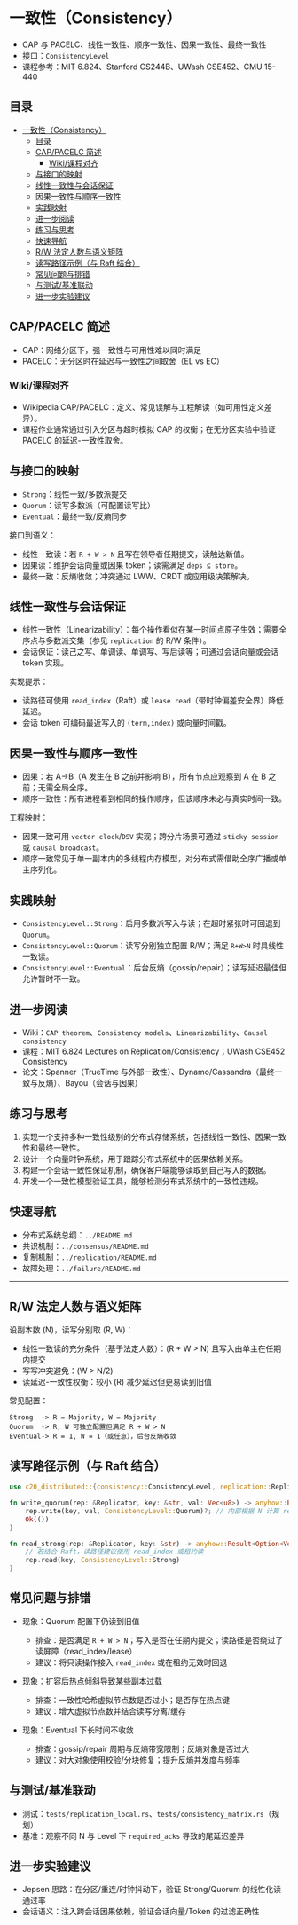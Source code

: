 # 一致性（Consistency）

- CAP 与 PACELC、线性一致性、顺序一致性、因果一致性、最终一致性
- 接口：`ConsistencyLevel`
- 课程参考：MIT 6.824、Stanford CS244B、UWash CSE452、CMU 15-440

## 目录

- [一致性（Consistency）](#一致性consistency)
  - [目录](#目录)
  - [CAP/PACELC 简述](#cappacelc-简述)
    - [Wiki/课程对齐](#wiki课程对齐)
  - [与接口的映射](#与接口的映射)
  - [线性一致性与会话保证](#线性一致性与会话保证)
  - [因果一致性与顺序一致性](#因果一致性与顺序一致性)
  - [实践映射](#实践映射)
  - [进一步阅读](#进一步阅读)
  - [练习与思考](#练习与思考)
  - [快速导航](#快速导航)
  - [R/W 法定人数与语义矩阵](#rw-法定人数与语义矩阵)
  - [读写路径示例（与 Raft 结合）](#读写路径示例与-raft-结合)
  - [常见问题与排错](#常见问题与排错)
  - [与测试/基准联动](#与测试基准联动)
  - [进一步实验建议](#进一步实验建议)

## CAP/PACELC 简述

- CAP：网络分区下，强一致性与可用性难以同时满足
- PACELC：无分区时在延迟与一致性之间取舍（EL vs EC）

### Wiki/课程对齐

- Wikipedia CAP/PACELC：定义、常见误解与工程解读（如可用性定义差异）。
- 课程作业通常通过引入分区与超时模拟 CAP 的权衡；在无分区实验中验证 PACELC 的延迟-一致性取舍。

## 与接口的映射

- `Strong`：线性一致/多数派提交
- `Quorum`：读写多数派（可配置读写比）
- `Eventual`：最终一致/反熵同步

接口到语义：

- 线性一致读：若 `R + W > N` 且写在领导者任期提交，读触达新值。
- 因果读：维护会话向量或因果 token；读需满足 `deps ⊆ store`。
- 最终一致：反熵收敛；冲突通过 LWW、CRDT 或应用级决策解决。

## 线性一致性与会话保证

- 线性一致性（Linearizability）：每个操作看似在某一时间点原子生效；需要全序点与多数派交集（参见 `replication` 的 R/W 条件）。
- 会话保证：读己之写、单调读、单调写、写后读等；可通过会话向量或会话 token 实现。

实现提示：

- 读路径可使用 `read_index`（Raft）或 `lease read`（带时钟偏差安全界）降低延迟。
- 会话 token 可编码最近写入的 `(term,index)` 或向量时间戳。

## 因果一致性与顺序一致性

- 因果：若 A→B（A 发生在 B 之前并影响 B），所有节点应观察到 A 在 B 之前；无需全局全序。
- 顺序一致性：所有进程看到相同的操作顺序，但该顺序未必与真实时间一致。

工程映射：

- 因果一致可用 `vector clock`/`DSV` 实现；跨分片场景可通过 `sticky session` 或 `causal broadcast`。
- 顺序一致常见于单一副本内的多线程内存模型，对分布式需借助全序广播或单主序列化。

## 实践映射

- `ConsistencyLevel::Strong`：启用多数派写入与读；在超时紧张时可回退到 `Quorum`。
- `ConsistencyLevel::Quorum`：读写分别独立配置 R/W；满足 `R+W>N` 时具线性一致读。
- `ConsistencyLevel::Eventual`：后台反熵（gossip/repair）；读写延迟最佳但允许暂时不一致。

## 进一步阅读

- Wiki：`CAP theorem`、`Consistency models`、`Linearizability`、`Causal consistency`
- 课程：MIT 6.824 Lectures on Replication/Consistency；UWash CSE452 Consistency
- 论文：Spanner（TrueTime 与外部一致性）、Dynamo/Cassandra（最终一致与反熵）、Bayou（会话与因果）

## 练习与思考

1. 实现一个支持多种一致性级别的分布式存储系统，包括线性一致性、因果一致性和最终一致性。
2. 设计一个向量时钟系统，用于跟踪分布式系统中的因果依赖关系。
3. 构建一个会话一致性保证机制，确保客户端能够读取到自己写入的数据。
4. 开发一个一致性模型验证工具，能够检测分布式系统中的一致性违规。

## 快速导航

- 分布式系统总纲：`../README.md`
- 共识机制：`../consensus/README.md`
- 复制机制：`../replication/README.md`
- 故障处理：`../failure/README.md`

---

## R/W 法定人数与语义矩阵

设副本数 \(N\)，读写分别取 \(R, W\)：

- 线性一致读的充分条件（基于法定人数）：\(R + W > N\) 且写入由单主在任期内提交
- 写写冲突避免：\(W > N/2\)
- 读延迟-一致性权衡：较小 \(R\) 减少延迟但更易读到旧值

常见配置：

```text
Strong  -> R = Majority, W = Majority
Quorum  -> R, W 可独立配置但满足 R + W > N
Eventual-> R = 1, W = 1（或任意），后台反熵收敛
```

## 读写路径示例（与 Raft 结合）

```rust
use c20_distributed::{consistency::ConsistencyLevel, replication::Replicator};

fn write_quorum(rep: &Replicator, key: &str, val: Vec<u8>) -> anyhow::Result<()> {
    rep.write(key, val, ConsistencyLevel::Quorum)?; // 内部根据 N 计算 required_acks
    Ok(())
}

fn read_strong(rep: &Replicator, key: &str) -> anyhow::Result<Option<Vec<u8>>> {
    // 若结合 Raft，读路径建议使用 read_index 或租约读
    rep.read(key, ConsistencyLevel::Strong)
}
```

## 常见问题与排错

- 现象：Quorum 配置下仍读到旧值
  - 排查：是否满足 `R + W > N`；写入是否在任期内提交；读路径是否绕过了读屏障（read_index/lease）
  - 建议：将只读操作接入 `read_index` 或在租约无效时回退

- 现象：扩容后热点倾斜导致某些副本过载
  - 排查：一致性哈希虚拟节点数是否过小；是否存在热点键
  - 建议：增大虚拟节点数并结合读写分离/缓存

- 现象：Eventual 下长时间不收敛
  - 排查：gossip/repair 周期与反熵带宽限制；反熵对象是否过大
  - 建议：对大对象使用校验/分块修复；提升反熵并发度与频率

## 与测试/基准联动

- 测试：`tests/replication_local.rs`、`tests/consistency_matrix.rs`（规划）
- 基准：观察不同 N 与 Level 下 `required_acks` 导致的尾延迟差异

## 进一步实验建议

- Jepsen 思路：在分区/重连/时钟抖动下，验证 Strong/Quorum 的线性化读通过率
- 会话语义：注入跨会话因果依赖，验证会话向量/Token 的过滤正确性
